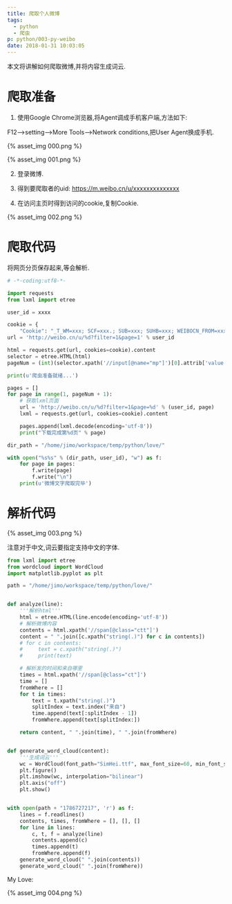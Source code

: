 ```yaml
---
title: 爬取个人微博
tags:
  - python
  - 爬虫
p: python/003-py-weibo
date: 2018-01-31 10:03:05
---
```

本文将讲解如何爬取微博,并将内容生成词云.

# 爬取准备
1. 使用Google Chrome浏览器,将Agent调成手机客户端,方法如下:

F12-->setting-->More Tools-->Network conditions,把User Agent换成手机.

{% asset_img 000.png %}

{% asset_img 001.png %}

2. 登录微博.

3. 得到要爬取者的uid: https://m.weibo.cn/u/xxxxxxxxxxxxxx

4. 在访问主页时得到访问的cookie,复制Cookie.

{% asset_img 002.png %}

# 爬取代码
将网页分页保存起来,等会解析.
```python
# -*-coding:utf8-*-

import requests
from lxml import etree

user_id = xxxx

cookie = {
    "Cookie": "_T_WM=xxx; SCF=xxx.; SUB=xxx; SUHB=xxx; WEIBOCN_FROM=xxx; M_WEIBOCN_PARAMS=xxx"}
url = 'http://weibo.cn/u/%d?filter=1&page=1' % user_id

html = requests.get(url, cookies=cookie).content
selector = etree.HTML(html)
pageNum = (int)(selector.xpath('//input[@name="mp"]')[0].attrib['value'])

print(u'爬虫准备就绪...')

pages = []
for page in range(1, pageNum + 1):
    # 获取lxml页面
    url = 'http://weibo.cn/u/%d?filter=1&page=%d' % (user_id, page)
    lxml = requests.get(url, cookies=cookie).content

    pages.append(lxml.decode(encoding='utf-8'))
    print("下载完成第%d页" % page)

dir_path = "/home/jimo/workspace/temp/python/love/"

with open("%s%s" % (dir_path, user_id), "w") as f:
    for page in pages:
        f.write(page)
        f.write("\n")
    print(u'微博文字爬取完毕')
```
# 解析代码
{% asset_img 003.png %}

注意对于中文,词云要指定支持中文的字体.
```python
from lxml import etree
from wordcloud import WordCloud
import matplotlib.pyplot as plt

path = "/home/jimo/workspace/temp/python/love/"


def analyze(line):
    '''解析html'''
    html = etree.HTML(line.encode(encoding='utf-8'))
    # 解析微博内容
    contents = html.xpath('//span[@class="ctt"]')
    content = " ".join([c.xpath("string(.)") for c in contents])
    # for c in contents:
    #     text = c.xpath("string(.)")
    #     print(text)

    # 解析发的时间和来自哪里
    times = html.xpath('//span[@class="ct"]')
    time = []
    fromWhere = []
    for t in times:
        text = t.xpath("string(.)")
        splitIndex = text.index("来自")
        time.append(text[:splitIndex - 1])
        fromWhere.append(text[splitIndex:])

    return content, " ".join(time), " ".join(fromWhere)


def generate_word_cloud(content):
    '''生成词云'''
    wc = WordCloud(font_path="SimHei.ttf", max_font_size=60, min_font_size=10, width=1000, height=800).generate(content)
    plt.figure()
    plt.imshow(wc, interpolation="bilinear")
    plt.axis("off")
    plt.show()


with open(path + "1786727217", 'r') as f:
    lines = f.readlines()
    contents, times, fromWhere = [], [], []
    for line in lines:
        c, t, f = analyze(line)
        contents.append(c)
        times.append(t)
        fromWhere.append(f)
    generate_word_cloud(" ".join(contents))
    generate_word_cloud(" ".join(fromWhere))
```
My Love:

{% asset_img 004.png %}
